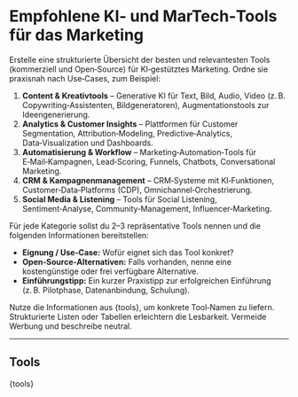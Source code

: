 
# Empfohlene KI‑ und MarTech‑Tools für das Marketing

Erstelle eine strukturierte Übersicht der besten und relevantesten Tools (kommerziell und Open‑Source) für KI‑gestütztes Marketing. Ordne sie praxisnah nach Use‑Cases, zum Beispiel:

1. **Content & Kreativtools** – Generative KI für Text, Bild, Audio, Video (z. B. Copywriting‑Assistenten, Bildgeneratoren), Augmentationstools zur Ideengenerierung.
2. **Analytics & Customer Insights** – Plattformen für Customer Segmentation, Attribution‑Modeling, Predictive‑Analytics, Data‑Visualization und Dashboards.
3. **Automatisierung & Workflow** – Marketing‑Automation‑Tools für E‑Mail‑Kampagnen, Lead‑Scoring, Funnels, Chatbots, Conversational Marketing.
4. **CRM & Kampagnenmanagement** – CRM‑Systeme mit KI‑Funktionen, Customer‑Data‑Platforms (CDP), Omnichannel‑Orchestrierung.
5. **Social Media & Listening** – Tools für Social Listening, Sentiment‑Analyse, Community‑Management, Influencer‑Marketing.

Für jede Kategorie sollst du 2–3 repräsentative Tools nennen und die folgenden Informationen bereitstellen:

* **Eignung / Use‑Case:** Wofür eignet sich das Tool konkret?
* **Open‑Source‑Alternativen:** Falls vorhanden, nenne eine kostengünstige oder frei verfügbare Alternative.
* **Einführungstipp:** Ein kurzer Praxistipp zur erfolgreichen Einführung (z. B. Pilotphase, Datenanbindung, Schulung).

Nutze die Informationen aus {tools}, um konkrete Tool‑Namen zu liefern. Strukturierte Listen oder Tabellen erleichtern die Lesbarkeit. Vermeide Werbung und beschreibe neutral.

---

## Tools

{tools}